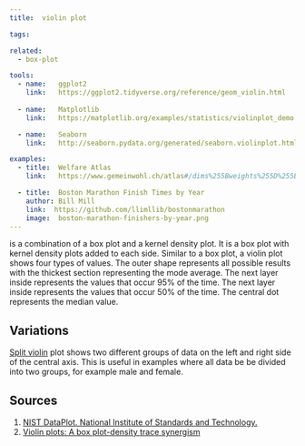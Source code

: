 ```yaml
---
title:  violin plot

tags:

related:
  - box-plot

tools:
  - name:   ggplot2
    link:   https://ggplot2.tidyverse.org/reference/geom_violin.html
  
  - name:   Matplotlib
    link:   https://matplotlib.org/examples/statistics/violinplot_demo.html

  - name:   Seaborn
    link:   http://seaborn.pydata.org/generated/seaborn.violinplot.html?highlight=violin

examples:
  - title:  Welfare Atlas
    link:   https://www.gemeinwohl.ch/atlas#/dims%255Bweights%255D%255Bbenefit%255D=0.25&dims%255Bweights%255D%255Bsocial_cohesion%255D=0.25&dims%255Bweights%255D%255Bquality_of_life%255D=0.25&dims%255Bweights%255D%255Bethics%255D=0.25&dims%255Bselected%255D=&dims%255Bhighlighted%255D=&mode=list

  - title:  Boston Marathon Finish Times by Year
    author: Bill Mill
    link:  https://github.com/llimllib/bostonmarathon
    image:  boston-marathon-finishers-by-year.png  
---
```


is a combination of a box plot and a kernel density plot. It is a box plot with kernel density plots added to each side. Similar to a box plot, a violin plot shows four types of values. The outer shape represents all possible results with the thickest section representing the mode average. The next layer inside represents the values that occur 95% of the time. The next layer inside represents the values that occur 50% of the time. The central dot represents the median value.

<!--more-->

## Variations
[Split violin](http://seaborn.pydata.org/examples/grouped_violinplots.html?highlight=violin) plot shows two different groups of data on the left and right side of the central axis. This is useful in examples where all data be be divided into two groups, for example male and female.

## Sources
1. [NIST DataPlot. National Institute of Standards and Technology.](https://www.itl.nist.gov/div898/software/dataplot/refman1/auxillar/violplot.htm)
2. [Violin plots: A box plot-density trace synergism](https://search.proquest.com/openview/dcd68eb137d2d6b08aa23f37e34e0b01/1?pq-origsite=gscholar) 
